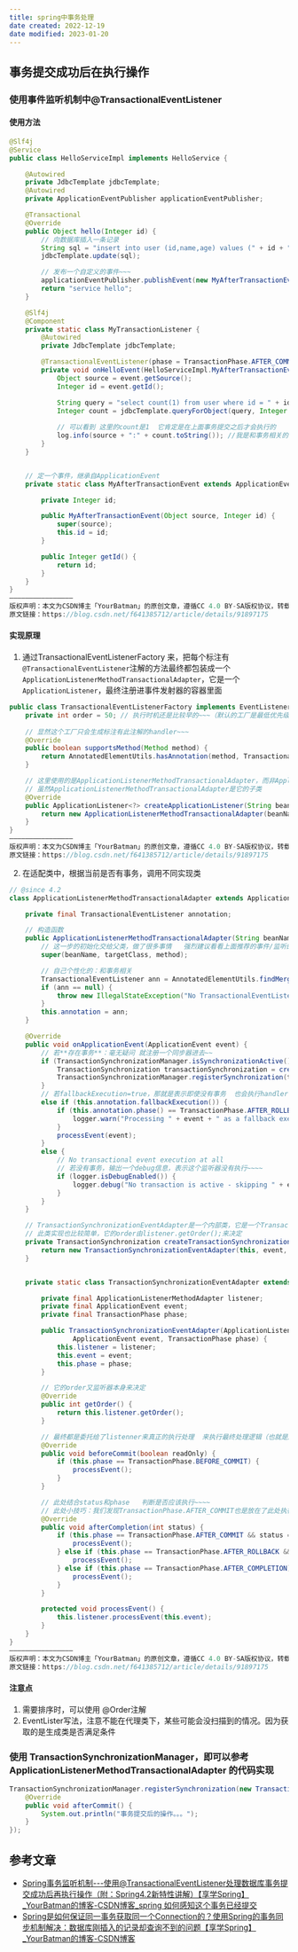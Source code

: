 ```yaml
---
title: spring中事务处理
date created: 2022-12-19
date modified: 2023-01-20
---
```


## 事务提交成功后在执行操作

### 使用事件监听机制中@TransactionalEventListener

#### 使用方法

```java
@Slf4j
@Service
public class HelloServiceImpl implements HelloService {

    @Autowired
    private JdbcTemplate jdbcTemplate;
    @Autowired
    private ApplicationEventPublisher applicationEventPublisher;

    @Transactional
    @Override
    public Object hello(Integer id) {
        // 向数据库插入一条记录
        String sql = "insert into user (id,name,age) values (" + id + ",'fsx',21)";
        jdbcTemplate.update(sql);

        // 发布一个自定义的事件~~~
        applicationEventPublisher.publishEvent(new MyAfterTransactionEvent("我是和事务相关的事件，请事务提交后执行我~~~", id));
        return "service hello";
    }

    @Slf4j
    @Component
    private static class MyTransactionListener {
        @Autowired
        private JdbcTemplate jdbcTemplate;

        @TransactionalEventListener(phase = TransactionPhase.AFTER_COMMIT)
        private void onHelloEvent(HelloServiceImpl.MyAfterTransactionEvent event) {
            Object source = event.getSource();
            Integer id = event.getId();

            String query = "select count(1) from user where id = " + id;
            Integer count = jdbcTemplate.queryForObject(query, Integer.class);
            
            // 可以看到 这里的count是1  它肯定是在上面事务提交之后才会执行的
            log.info(source + ":" + count.toString()); //我是和事务相关的事件，请事务提交后执行我~~~:1
        }
    }


    // 定一个事件，继承自ApplicationEvent 
    private static class MyAfterTransactionEvent extends ApplicationEvent {

        private Integer id;

        public MyAfterTransactionEvent(Object source, Integer id) {
            super(source);
            this.id = id;
        }

        public Integer getId() {
            return id;
        }
    }
}
————————————————
版权声明：本文为CSDN博主「YourBatman」的原创文章，遵循CC 4.0 BY-SA版权协议，转载请附上原文出处链接及本声明。
原文链接：https://blog.csdn.net/f641385712/article/details/91897175
```

#### 实现原理

1. 通过TransactionalEventListenerFactory 来，把每个标注有`@TransactionalEventListener`注解的方法最终都包装成一个`ApplicationListenerMethodTransactionalAdapter`，它是一个`ApplicationListener`，最终注册进事件发射器的容器里面

```java
public class TransactionalEventListenerFactory implements EventListenerFactory, Ordered {
	private int order = 50; // 执行时机还是比较早的~~~（默认的工厂是最低优先级）
	
	// 显然这个工厂只会生成标注有此注解的handler~~~
	@Override
	public boolean supportsMethod(Method method) {
		return AnnotatedElementUtils.hasAnnotation(method, TransactionalEventListener.class);
	}

	// 这里使用的是ApplicationListenerMethodTransactionalAdapter，而非ApplicationListenerMethodAdapter
	// 虽然ApplicationListenerMethodTransactionalAdapter是它的子类
	@Override
	public ApplicationListener<?> createApplicationListener(String beanName, Class<?> type, Method method) {
		return new ApplicationListenerMethodTransactionalAdapter(beanName, type, method);
	}
}
————————————————
版权声明：本文为CSDN博主「YourBatman」的原创文章，遵循CC 4.0 BY-SA版权协议，转载请附上原文出处链接及本声明。
原文链接：https://blog.csdn.net/f641385712/article/details/91897175
```

2. 在适配类中，根据当前是否有事务，调用不同实现类

```java
// @since 4.2
class ApplicationListenerMethodTransactionalAdapter extends ApplicationListenerMethodAdapter {

	private final TransactionalEventListener annotation;

	// 构造函数
	public ApplicationListenerMethodTransactionalAdapter(String beanName, Class<?> targetClass, Method method) {
		// 这一步的初始化交给父类，做了很多事情   强烈建议看看上面推荐的事件/监听的博文
		super(beanName, targetClass, method);

		// 自己个性化的：和事务相关
		TransactionalEventListener ann = AnnotatedElementUtils.findMergedAnnotation(method, TransactionalEventListener.class);
		if (ann == null) {
			throw new IllegalStateException("No TransactionalEventListener annotation found on method: " + method);
		}
		this.annotation = ann;
	}

	@Override
	public void onApplicationEvent(ApplicationEvent event) {
		// 若**存在事务**：毫无疑问 就注册一个同步器进去~~
		if (TransactionSynchronizationManager.isSynchronizationActive()) {
			TransactionSynchronization transactionSynchronization = createTransactionSynchronization(event);
			TransactionSynchronizationManager.registerSynchronization(transactionSynchronization);
		}
		// 若fallbackExecution=true，那就是表示即使没有事务  也会执行handler
		else if (this.annotation.fallbackExecution()) {
			if (this.annotation.phase() == TransactionPhase.AFTER_ROLLBACK && logger.isWarnEnabled()) {
				logger.warn("Processing " + event + " as a fallback execution on AFTER_ROLLBACK phase");
			}
			processEvent(event);
		}
		else {
			// No transactional event execution at all
			// 若没有事务，输出一个debug信息，表示这个监听器没有执行~~~~
			if (logger.isDebugEnabled()) {
				logger.debug("No transaction is active - skipping " + event);
			}
		}
	}

	// TransactionSynchronizationEventAdapter是一个内部类，它是一个TransactionSynchronization同步器
	// 此类实现也比较简单，它的order由listener.getOrder();来决定
	private TransactionSynchronization createTransactionSynchronization(ApplicationEvent event) {
		return new TransactionSynchronizationEventAdapter(this, event, this.annotation.phase());
	}


	private static class TransactionSynchronizationEventAdapter extends TransactionSynchronizationAdapter {

		private final ApplicationListenerMethodAdapter listener;
		private final ApplicationEvent event;
		private final TransactionPhase phase;

		public TransactionSynchronizationEventAdapter(ApplicationListenerMethodAdapter listener,
				ApplicationEvent event, TransactionPhase phase) {
			this.listener = listener;
			this.event = event;
			this.phase = phase;
		}

		// 它的order又监听器本身来决定  
		@Override
		public int getOrder() {
			return this.listener.getOrder();
		}

		// 最终都是委托给了listenner来真正的执行处理  来执行最终处理逻辑（也就是解析classes、condtion、执行方法体等等）
		@Override
		public void beforeCommit(boolean readOnly) {
			if (this.phase == TransactionPhase.BEFORE_COMMIT) {
				processEvent();
			}
		}

		// 此处结合status和phase   判断是否应该执行~~~~
		// 此处小技巧：我们发现TransactionPhase.AFTER_COMMIT也是放在了此处执行的，只是它结合了status进行判断而已~~~
		@Override
		public void afterCompletion(int status) {
			if (this.phase == TransactionPhase.AFTER_COMMIT && status == STATUS_COMMITTED) {
				processEvent();
			} else if (this.phase == TransactionPhase.AFTER_ROLLBACK && status == STATUS_ROLLED_BACK) {
				processEvent();
			} else if (this.phase == TransactionPhase.AFTER_COMPLETION) {
				processEvent();
			}
		}

		protected void processEvent() {
			this.listener.processEvent(this.event);
		}
	}
}
————————————————
版权声明：本文为CSDN博主「YourBatman」的原创文章，遵循CC 4.0 BY-SA版权协议，转载请附上原文出处链接及本声明。
原文链接：https://blog.csdn.net/f641385712/article/details/91897175
```

#### 注意点

1. 需要排序时，可以使用 @Order注解
2. EventLister写法，注意不能在代理类下，某些可能会没扫描到的情况。因为获取的是生成类是否满足条件

### 使用 TransactionSynchronizationManager，即可以参考ApplicationListenerMethodTransactionalAdapter 的代码实现

```java
TransactionSynchronizationManager.registerSynchronization(new TransactionSynchronizationAdapter() {
    @Override
    public void afterCommit() {
        System.out.println("事务提交后的操作。。。");
    }
});
```

## 参考文章

+ [Spring事务监听机制---使用@TransactionalEventListener处理数据库事务提交成功后再执行操作（附：Spring4.2新特性讲解）【享学Spring】_YourBatman的博客-CSDN博客_spring 如何感知这个事务已经提交](https://fangshixiang.blog.csdn.net/article/details/91897175?spm=1001.2101.3001.6661.1&utm_medium=distribute.pc_relevant_t0.none-task-blog-2%7Edefault%7ECTRLIST%7ERate-1-91897175-blog-126592411.pc_relevant_multi_platform_whitelistv4&depth_1-utm_source=distribute.pc_relevant_t0.none-task-blog-2%7Edefault%7ECTRLIST%7ERate-1-91897175-blog-126592411.pc_relevant_multi_platform_whitelistv4&utm_relevant_index=1)
+ [Spring是如何保证同一事务获取同一个Connection的？使用Spring的事务同步机制解决：数据库刚插入的记录却查询不到的问题【享学Spring】_YourBatman的博客-CSDN博客](https://blog.csdn.net/f641385712/article/details/91538445)
